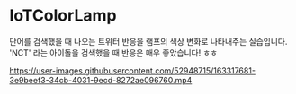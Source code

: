 # IoTColorLamp
단어를 검색했을 때 나오는 트위터 반응을 램프의 색상 변화로 나타내주는 실습입니다.
'NCT' 라는 아이돌을 검색했을 때 반응은 매우 좋았습니다! ㅎㅎ


https://user-images.githubusercontent.com/52948715/163317681-3e9beef3-34cb-4031-9ecd-8272ae096760.mp4

